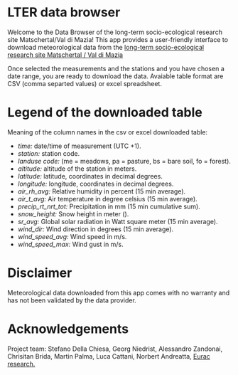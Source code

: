 # LTER data browser

Welcome to the Data Browser of the long-term socio-ecological research site Matschertal/Val di Mazia!
This app provides a user-friendly interface to download meteorological data from the [long-term socio-ecological research site Matschertal / Val di Mazia](http://lter.eurac.edu/en/)

Once selected the measurements and the stations and you have chosen a date range, you are ready to download the data.
Avaiable table format are CSV (comma separted values) or excel spreadsheet.

# Legend of the downloaded table

Meaning of the column names in the csv or excel downloaded table:

* *time:*	date/time of measurement (UTC +1).
* *station:* station code.
* *landuse code:* (me = meadows, pa = pasture, bs = bare soil, fo = forest).
* *altitude:* altitude of the station in meters.
* *latitude:* latitude, coordinates in decimal degrees.
* *longitude:* longitude, coordinates in decimal degrees.
* *air_rh_avg:* Relative humidity in percent (15 min average).
* *air_t_avg:* Air temperature  in degree celsius (15 min average).
* *precip_rt_nrt_tot:* Precipitation in mm (15 min cumulative sum).
* *snow_height:* Snow height in meter ().
* *sr_avg:* Global solar radiation in Watt square meter (15 min average).
* *wind_dir:* Wind direction in degrees (15 min average).
* *wind_speed_avg:* Wind speed in m/s.
* *wind_speed_max:* Wind gust in m/s.

# Disclaimer

Meteorological data downloaded from this app comes with no warranty and has not been validated by the data provider.

# Acknowledgements

Project team: Stefano Della Chiesa, Georg Niedrist, Alessandro Zandonai, Chrisitan Brida, Martin Palma, Luca Cattani, Norbert Andreatta, [Eurac research.](http://www.eurac.edu/en/Pages/default.aspx)
